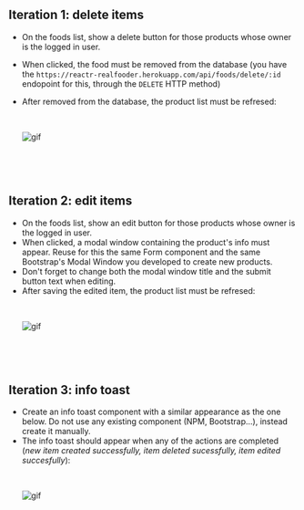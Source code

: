 ## Iteration 1: delete items

- On the foods list, show a delete button for those products whose owner is the logged in user. 
- When clicked, the food must be removed from the database (you have the `https://reactr-realfooder.herokuapp.com/api/foods/delete/:id` endopoint for this, through the `DELETE` HTTP method)

- After removed from the database, the product list must be refresed:<p>&nbsp;</p>
![gif](https://res.cloudinary.com/ironhack-german/video/upload/e_loop/v1594136859/vid88.gif)
<p>&nbsp;</p>
<p>&nbsp;</p>


## Iteration 2: edit items

- On the foods list, show an edit button for those products whose owner is the logged in user. 
- When clicked, a modal window containing the product's info must appear. Reuse for this the same Form component and the same Bootstrap's Modal Window you developed to create new products.
- Don't forget to change both the modal window title and the submit button text when editing.
- After saving the edited item, the product list must be refresed:<p>&nbsp;</p>
![gif](https://res.cloudinary.com/ironhack-german/video/upload/e_loop/v1594138484/vid87.gif)

<p>&nbsp;</p>
<p>&nbsp;</p>


## Iteration 3: info toast

- Create an info toast component with a similar appearance as the one below. Do not use any existing component (NPM, Bootstrap...), instead create it manually.
- The info toast should appear when any of the actions are completed (_new item created successfully, item deleted sucessfully, item edited succesfully_):<p>&nbsp;</p>
![gif](https://res.cloudinary.com/ironhack-german/video/upload/e_loop/v1594138484/vid87.gif)

<p>&nbsp;</p>
<p>&nbsp;</p>
